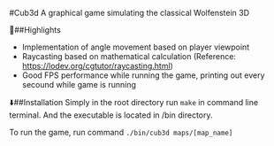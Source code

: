 #Cub3d
A graphical game simulating the classical Wolfenstein 3D

🌟##Highlights
- Implementation of angle movement based on player viewpoint
- Raycasting based on mathematical calculation (Reference: https://lodev.org/cgtutor/raycasting.html)
- Good FPS performance while running the game, printing out every secound while game is running

⬇️##Installation
Simply in the root directory run
```make```
in command line terminal. And the executable is located in /bin directory.

To run the game, run command
```./bin/cub3d maps/[map_name]```


